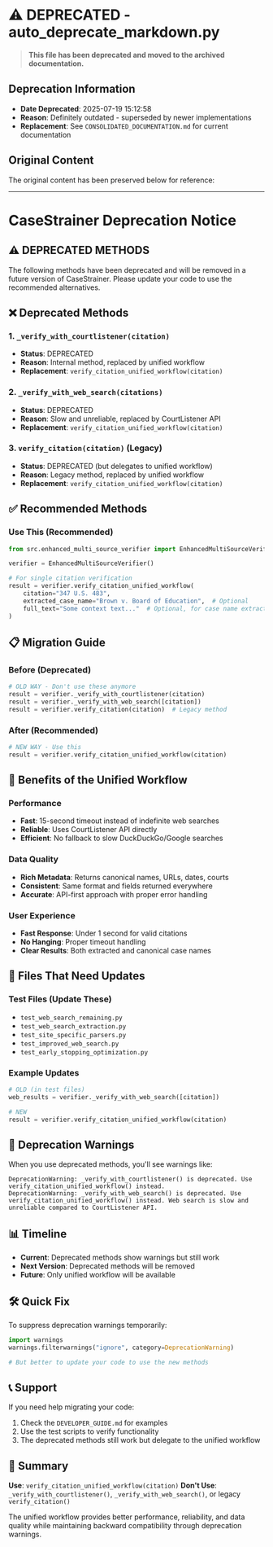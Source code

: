 # ⚠️ DEPRECATED - auto_deprecate_markdown.py

> **This file has been deprecated and moved to the archived documentation.**

## Deprecation Information
- **Date Deprecated**: 2025-07-19 15:12:58
- **Reason**: Definitely outdated - superseded by newer implementations
- **Replacement**: See `CONSOLIDATED_DOCUMENTATION.md` for current documentation

## Original Content
The original content has been preserved below for reference:

---

# CaseStrainer Deprecation Notice

## ⚠️ **DEPRECATED METHODS**

The following methods have been deprecated and will be removed in a future version of CaseStrainer. Please update your code to use the recommended alternatives.

## ❌ **Deprecated Methods**

### 1. `_verify_with_courtlistener(citation)`
- **Status**: DEPRECATED
- **Reason**: Internal method, replaced by unified workflow
- **Replacement**: `verify_citation_unified_workflow(citation)`

### 2. `_verify_with_web_search(citations)`
- **Status**: DEPRECATED
- **Reason**: Slow and unreliable, replaced by CourtListener API
- **Replacement**: `verify_citation_unified_workflow(citation)`

### 3. `verify_citation(citation)` (Legacy)
- **Status**: DEPRECATED (but delegates to unified workflow)
- **Reason**: Legacy method, replaced by unified workflow
- **Replacement**: `verify_citation_unified_workflow(citation)`

## ✅ **Recommended Methods**

### **Use This (Recommended)**
```python
from src.enhanced_multi_source_verifier import EnhancedMultiSourceVerifier

verifier = EnhancedMultiSourceVerifier()

# For single citation verification
result = verifier.verify_citation_unified_workflow(
    citation="347 U.S. 483",
    extracted_case_name="Brown v. Board of Education",  # Optional
    full_text="Some context text..."  # Optional, for case name extraction
)
```

## 📋 **Migration Guide**

### **Before (Deprecated)**
```python
# OLD WAY - Don't use these anymore
result = verifier._verify_with_courtlistener(citation)
result = verifier._verify_with_web_search([citation])
result = verifier.verify_citation(citation)  # Legacy method
```

### **After (Recommended)**
```python
# NEW WAY - Use this
result = verifier.verify_citation_unified_workflow(citation)
```

## 🔧 **Benefits of the Unified Workflow**

### **Performance**
- **Fast**: 15-second timeout instead of indefinite web searches
- **Reliable**: Uses CourtListener API directly
- **Efficient**: No fallback to slow DuckDuckGo/Google searches

### **Data Quality**
- **Rich Metadata**: Returns canonical names, URLs, dates, courts
- **Consistent**: Same format and fields returned everywhere
- **Accurate**: API-first approach with proper error handling

### **User Experience**
- **Fast Response**: Under 1 second for valid citations
- **No Hanging**: Proper timeout handling
- **Clear Results**: Both extracted and canonical case names

## 📁 **Files That Need Updates**

### **Test Files (Update These)**
- `test_web_search_remaining.py`
- `test_web_search_extraction.py`
- `test_site_specific_parsers.py`
- `test_improved_web_search.py`
- `test_early_stopping_optimization.py`

### **Example Updates**
```python
# OLD (in test files)
web_results = verifier._verify_with_web_search([citation])

# NEW
result = verifier.verify_citation_unified_workflow(citation)
```

## 🚨 **Deprecation Warnings**

When you use deprecated methods, you'll see warnings like:
```
DeprecationWarning: _verify_with_courtlistener() is deprecated. Use verify_citation_unified_workflow() instead.
DeprecationWarning: _verify_with_web_search() is deprecated. Use verify_citation_unified_workflow() instead. Web search is slow and unreliable compared to CourtListener API.
```

## 📊 **Timeline**

- **Current**: Deprecated methods show warnings but still work
- **Next Version**: Deprecated methods will be removed
- **Future**: Only unified workflow will be available

## 🛠️ **Quick Fix**

To suppress deprecation warnings temporarily:
```python
import warnings
warnings.filterwarnings("ignore", category=DeprecationWarning)

# But better to update your code to use the new methods
```

## 📞 **Support**

If you need help migrating your code:
1. Check the `DEVELOPER_GUIDE.md` for examples
2. Use the test scripts to verify functionality
3. The deprecated methods still work but delegate to the unified workflow

## 🎯 **Summary**

**Use**: `verify_citation_unified_workflow(citation)`
**Don't Use**: `_verify_with_courtlistener()`, `_verify_with_web_search()`, or legacy `verify_citation()`

The unified workflow provides better performance, reliability, and data quality while maintaining backward compatibility through deprecation warnings. 